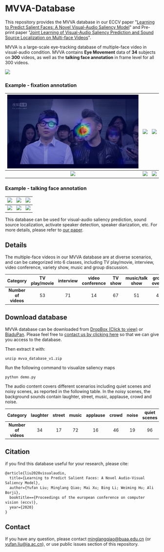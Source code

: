 # MVVA-Database
This repository provides the MVVA database in our ECCV paper "[Learning to Predict Salient Faces: A Novel Visual-Audio Saliency Model](https://www.ecva.net/papers/eccv_2020/papers_ECCV/papers/123650409.pdf)" and Pre-print paper "[Joint Learning of Visual-Audio Saliency Prediction and Sound Source Localization on Multi-face Videos](https://arxiv.org/pdf/2111.08567.pdf)".

MVVA is a large-scale eye-tracking database of multiple-face video in visual-audio condition. MVVA contains **Eye Movement** data of **34** subjects on **300** videos, as well as the **talking face annotation** in frame level for all 300 videos. 

![](https://github.com/MinglangQiao/MVVA-Database/blob/master/fig/talking/all_video-2.jpg)

### Example - fixation annotation
![](https://github.com/MinglangQiao/MVVA-Database/blob/master/fig/saliency/005%2000_00_02-00_00_12.gif)  |  ![](https://github.com/MinglangQiao/MVVA-Database/blob/master/fig/saliency/82%2000_00_00-00_00_30.gif)  |  ![](https://github.com/MinglangQiao/MVVA-Database/blob/master/fig/saliency/155%2000_00_00-00_00_30.gif)
:-------------------------:|:-------------------------:|:-------------------------:
![](https://github.com/MinglangQiao/MVVA-Database/blob/master/fig/saliency/008%2000_00_00-00_00_10.gif)  |  ![](https://github.com/MinglangQiao/MVVA-Database/blob/master/fig/saliency/058%2000_00_00-00_00_30.gif)  |  ![](https://github.com/MinglangQiao/MVVA-Database/blob/master/fig/saliency/040%2000_00_01-00_00_30.gif)

### Example - talking face annotation
![](https://github.com/MinglangQiao/MVVA-Database/blob/master/fig/talking/91%2000_00_03-00_00_08.gif)  |  ![](https://github.com/MinglangQiao/MVVA-Database/blob/master/fig/talking/225%2000_00_02-00_00_07.gif)  |  ![](https://github.com/MinglangQiao/MVVA-Database/blob/master/fig/talking/222%2000_00_03-00_00_09.gif)
:-------------------------:|:-------------------------:|:-------------------------:
![](https://github.com/MinglangQiao/MVVA-Database/blob/master/fig/talking/102%2000_00_06-00_00_13.gif)  |  ![](https://github.com/MinglangQiao/MVVA-Database/blob/master/fig/talking/315%2000_00_01-00_00_08.gif)  |  ![](https://github.com/MinglangQiao/MVVA-Database/blob/master/fig/talking/219%2000_00_03-00_00_10.gif)

<!-- ### comparation with [MUVFET](https://github.com/yufanLIU/salient-face-in-MUVFET)(visual-only) -->


This database can be used for visual-audio saliency prediction, sound source localization, activate speaker detection, speaker diarization, etc. For more details, please refer to [our paper](https://www.ecva.net/papers/eccv_2020/papers_ECCV/papers/123650409.pdf).

## Details
The multiple-face videos in our MVVA database are at diverse scenarios, and can be categorized into 6 classes,
including TV play/movie, interview, video conference, variety show, music and
group discussion. 
<!-- ![category](./fig/category.PNG) -->
|  <b>Category  | TV play/movie  | interview | video conference | TV show | music/talk show | group overall | overall |
|  :----:  | :----:  | :----:  | :----: |  :----:  | :----:  |  :----:  | :----:  |
| <b>Number of videos | 53 |  71  | 14 | 67 | 51 | 44 | 300 |

<!-- <p align="center"><img src="https://github.com/YuhangSong/DHP/blob/master/imgs/VRBasketball_all.gif"/></p> -->

## Download database
MVVA database can be downloaded from [DropBox (Click to view)](https://www.dropbox.com/s/xuai3q9dn1awy41/mvva_database_v1.zip?dl=0) or [BiaduPan](https://pan.baidu.com/s/1Co2SDgUmaCjgGefJJlFtNg). Please feel free to [contact us by clicking here](mailto:yufan.liu@ia.ac.cn,MinglangQiao@buaa.edu.cn) so that we can give you access to the database.

Then extract it with:
```
unzip mvva_database_v1.zip
```

Run the following command to visualize saliency maps 
```
python demo.py
```

The audio content covers different scenarios including quiet scenes and noisy scenes, as reported in the following table. In the noisy scenes, the
background sounds contain laughter, street, music, applause, crowd and noise.
<!-- ![category](./fig/audio_scenes.PNG) -->
|  <b>Category  | laughter  | street | music | applause | crowd | noise | quiet scenes | overall |
|  :----:  | :----:  | :----:  | :----: |  :----:  | :----:  |  :----:  | :----:  | :----:  |
| <b>Number of videos | 34 |  17  | 72 | 16 | 46 | 19 | 96 | 300 |


## Citation

if you find this database useful for your research, please cite:
```
@article{liu2020visualaudio,
  title={Learning to Predict Salient Faces: A Novel Audio-Visual Saliency Model},
  author={Yufan Liu; Minglang Qiao; Mai Xu; Bing Li; Weiming Hu; Ali Borji},
  booktitle=={Proceedings of the european conference on computer vision (eccv)},
  year={2020}
}
```

## Contact
If you have any question, please contact minglangqiao@buaa.edu.cn (or yufan.liu@ia.ac.cn), or use public issues section of this repository.
